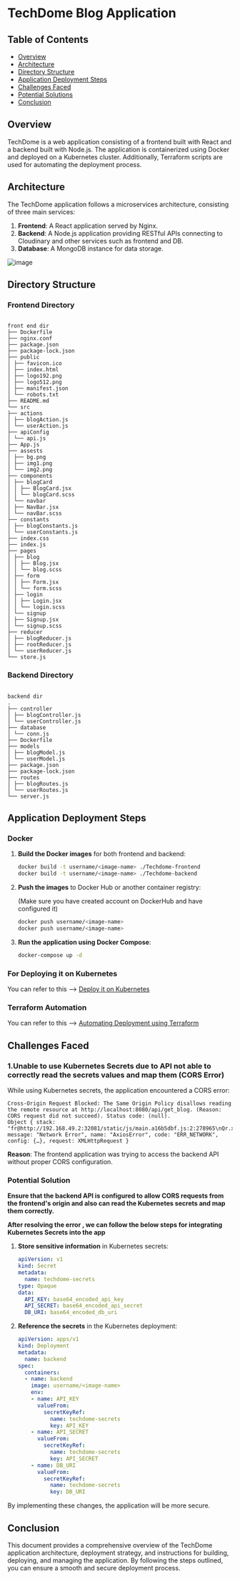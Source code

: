 
# TechDome Blog Application

## Table of Contents
- [Overview](#Overview)
- [Architecture](#Architecture)
- [Directory Structure](#Directory-Structure)
- [Application Deployment Steps](#Application-Deployment-Steps)
- [Challenges Faced](#Challenges-Faced)
- [Potential Solutions](#Potential-Solution)
- [Conclusion](#Conclusion)

## Overview

TechDome is a web application consisting of a frontend built with React and a backend built with Node.js. The application is containerized using Docker and deployed on a Kubernetes cluster. Additionally, Terraform scripts are used for automating the deployment process.

## Architecture

The TechDome application follows a microservices architecture, consisting of three main services:

1. **Frontend**: A React application served by Nginx.
2. **Backend**: A Node.js application providing RESTful APIs connecting to Cloudinary and other services such as frontend and DB.
3. **Database**: A MongoDB instance for data storage.

![image](https://github.com/shubhamch71/Techdome-Task/assets/83663663/e68e7d99-2c47-4d56-8b15-92e2644e6793)


## Directory Structure

### Frontend Directory
```

front end dir
├── Dockerfile
├── nginx.conf
├── package.json
├── package-lock.json
├── public
│ ├── favicon.ico
│ ├── index.html
│ ├── logo192.png
│ ├── logo512.png
│ ├── manifest.json
│ └── robots.txt
├── README.md
└── src
├── actions
│ ├── blogAction.js
│ └── userAction.js
├── apiConfig
│ └── api.js
├── App.js
├── assests
│ ├── bg.png
│ ├── img1.png
│ └── img2.png
├── components
│ ├── blogCard
│ │ ├── BlogCard.jsx
│ │ └── blogCard.scss
│ └── navbar
│ ├── NavBar.jsx
│ └── navBar.scss
├── constants
│ ├── blogConstants.js
│ └── userConstants.js
├── index.css
├── index.js
├── pages
│ ├── blog
│ │ ├── Blog.jsx
│ │ └── blog.scss
│ ├── form
│ │ ├── Form.jsx
│ │ └── form.scss
│ ├── login
│ │ ├── Login.jsx
│ │ └── login.scss
│ └── signup
│ ├── Signup.jsx
│ └── signup.scss
├── reducer
│ ├── blogReducer.js
│ ├── rootReducer.js
│ └── userReducer.js
└── store.js

```

### Backend Directory
```

backend dir
.
├── controller
│ ├── blogController.js
│ └── userController.js
├── database
│ └── conn.js
├── Dockerfile
├── models
│ ├── blogModel.js
│ └── userModel.js
├── package.json
├── package-lock.json
├── routes
│ ├── blogRoutes.js
│ └── userRoutes.js
└── server.js

````

## Application Deployment Steps

### Docker

1. **Build the Docker images** for both frontend and backend:

   ```bash
   docker build -t username/<image-name> ./Techdome-frontend
   docker build -t username/<image-name> ./Techdome-backend
   ```

2. **Push the images** to Docker Hub or another container registry:
   
   (Make sure you have created account on DockerHub and have configured it)

   ```bash
   docker push username/<image-name>
   docker push username/<image-name>
   ```

4. **Run the application using Docker Compose**:
   ```bash
   docker-compose up -d 
   ```
### For Deploying it on Kubernetes 
You can refer to this --> [Deploy it on Kubernetes](K8s/README.md)

### Terraform Automation 
You can refer to this --> [Automating Deployment using Terraform](Terraform/README.md)

## Challenges Faced

### 1.Unable to use Kubernetes Secrets due to API not able to correctly read the secrets values and map them (CORS Error)

While using Kubernetes secrets, the application encountered a CORS error:

```
Cross-Origin Request Blocked: The Same Origin Policy disallows reading the remote resource at http://localhost:8080/api/get_blog. (Reason: CORS request did not succeed). Status code: (null).
Object { stack: "fr@http://192.168.49.2:32081/static/js/main.a16b5dbf.js:2:278965\nQr.xhr</</u.onerror@http://192.168.49.2:32081/static/js/main.a16b5dbf.js:2:294206\n", message: "Network Error", name: "AxiosError", code: "ERR_NETWORK", config: {…}, request: XMLHttpRequest }
```

**Reason**: The frontend application was trying to access the backend API without proper CORS configuration.

### Potential Solution
 **Ensure that the backend API is configured to allow CORS requests from the frontend's origin and also can read the Kubernetes secrets and map them correctly.**  

 **After resolving the error , we can follow the below steps for integrating Kubernetes Secrets into the app**

1. **Store sensitive information** in Kubernetes secrets:

   ```yaml
   apiVersion: v1
   kind: Secret
   metadata:
     name: techdome-secrets
   type: Opaque
   data:
     API_KEY: base64_encoded_api_key
     API_SECRET: base64_encoded_api_secret
     DB_URI: base64_encoded_db_uri
   ```

2. **Reference the secrets** in the Kubernetes deployment:
   ```yaml
   apiVersion: apps/v1
   kind: Deployment
   metadata:
     name: backend
   spec:
     containers:
     - name: backend
       image: username/<image-name>
       env:
       - name: API_KEY
         valueFrom:
           secretKeyRef:
             name: techdome-secrets
             key: API_KEY
       - name: API_SECRET
         valueFrom:
           secretKeyRef:
             name: techdome-secrets
             key: API_SECRET
       - name: DB_URI
         valueFrom:
           secretKeyRef:
             name: techdome-secrets
             key: DB_URI
   ```
 
By implementing these changes, the application will be more secure.

## Conclusion

This document provides a comprehensive overview of the TechDome application architecture, deployment strategy, and instructions for building, deploying, and managing the application. By following the steps outlined, you can ensure a smooth and secure deployment process.

